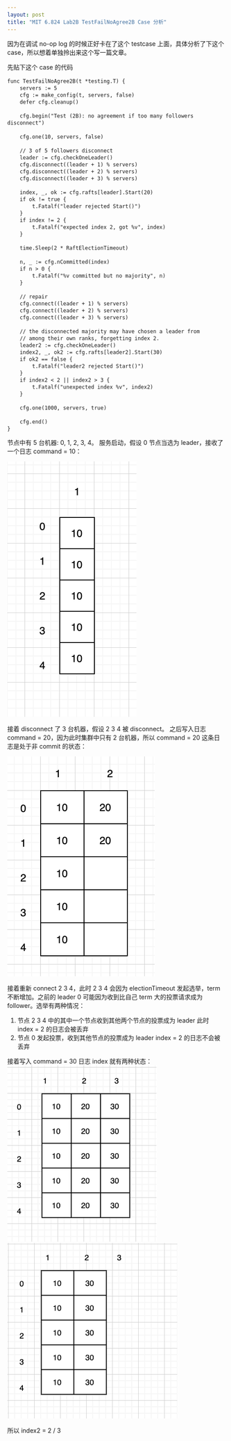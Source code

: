 ```yaml
---
layout: post
title: "MIT 6.824 Lab2B TestFailNoAgree2B Case 分析"
---
```


因为在调试 no-op log 的时候正好卡在了这个 testcase 上面，具体分析了下这个 case，所以想着单独拎出来这个写一篇文章。

先贴下这个 case 的代码

	func TestFailNoAgree2B(t *testing.T) {
		servers := 5
		cfg := make_config(t, servers, false)
		defer cfg.cleanup()

		cfg.begin("Test (2B): no agreement if too many followers disconnect")

		cfg.one(10, servers, false)

		// 3 of 5 followers disconnect
		leader := cfg.checkOneLeader()
		cfg.disconnect((leader + 1) % servers)
		cfg.disconnect((leader + 2) % servers)
		cfg.disconnect((leader + 3) % servers)

		index, _, ok := cfg.rafts[leader].Start(20)
		if ok != true {
			t.Fatalf("leader rejected Start()")
		}
		if index != 2 {
			t.Fatalf("expected index 2, got %v", index)
		}

		time.Sleep(2 * RaftElectionTimeout)

		n, _ := cfg.nCommitted(index)
		if n > 0 {
			t.Fatalf("%v committed but no majority", n)
		}

		// repair
		cfg.connect((leader + 1) % servers)
		cfg.connect((leader + 2) % servers)
		cfg.connect((leader + 3) % servers)

		// the disconnected majority may have chosen a leader from
		// among their own ranks, forgetting index 2.
		leader2 := cfg.checkOneLeader()
		index2, _, ok2 := cfg.rafts[leader2].Start(30)
		if ok2 == false {
			t.Fatalf("leader2 rejected Start()")
		}
		if index2 < 2 || index2 > 3 {
			t.Fatalf("unexpected index %v", index2)
		}

		cfg.one(1000, servers, true)

		cfg.end()
	}
	

节点中有 5 台机器: 0, 1, 2, 3, 4。 服务启动，假设 0 节点当选为 leader，接收了一个日志 command = 10：

<img src="/images/TestFailNoAgree2B1.png">

接着 disconnect 了 3 台机器，假设 2 3 4 被 disconnect。
之后写入日志 command = 20，因为此时集群中只有 2 台机器，所以 command = 20 这条日志是处于非 commit 的状态：

<img src="/images/TestFailNoAgree2B-2.png">


接着重新 connect 2 3 4，此时 2 3 4 会因为 electionTimeout 发起选举，term 不断增加。之前的 leader 0 可能因为收到比自己 term 大的投票请求成为 follower。选举有两种情况：

1. 节点 2 3 4 中的其中一个节点收到其他两个节点的投票成为 leader 此时 index = 2 的日志会被丢弃
2. 节点 0 发起投票，收到其他节点的投票成为 leader index = 2 的日志不会被丢弃

接着写入 command = 30 日志 index 就有两种状态：
<img src="/images/TestFailNoAgree2B-3.png">
<img src="/images/TestFailNoAgree2B-4.png">

所以 index2 = 2 / 3